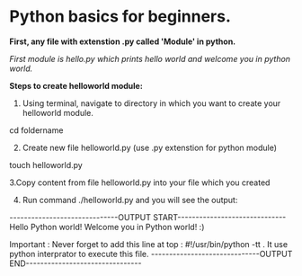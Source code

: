 Python basics for beginners. 
=============================

**First, any file with extenstion .py called 'Module' in python.**

*First module is hello.py which prints hello world and welcome you in python world.*

**Steps to create helloworld module:**
1. Using terminal, navigate to directory in which you want to create your helloworld module.

cd foldername

2. Create new file helloworld.py (use .py extenstion for python module)

touch helloworld.py

3.Copy content from file helloworld.py into your file which you created

4. Run command ./helloworld.py and you will see the output:

------------------------------OUTPUT START------------------------------
Hello Python world!
Welcome you in Python world! :) 

Important : Never forget to add this line at top : #!/usr/bin/python -tt . It use python interprator to execute this file.
------------------------------OUTPUT END--------------------------------
